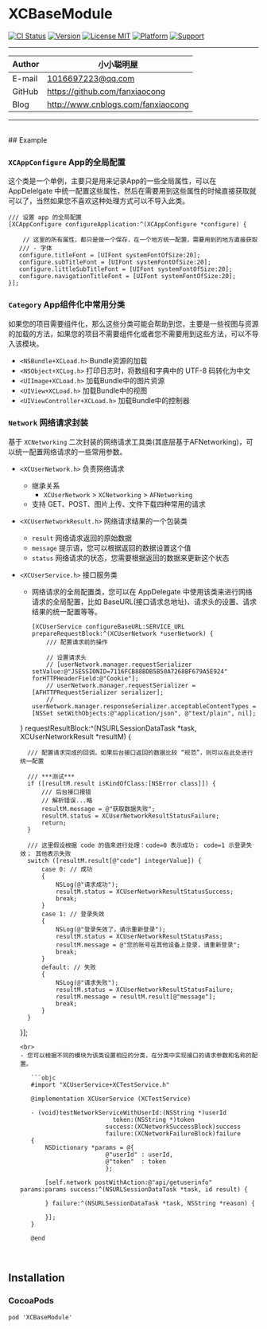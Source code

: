 # XCBaseModule

[![CI Status](http://img.shields.io/travis/fanxiaocong/XCBaseModule.svg?branch=master)](https://travis-ci.org/fanxiaocong/XCBaseModule)
[![Version](https://img.shields.io/cocoapods/v/XCBaseModule.svg?style=flat)](http://cocoapods.org/pods/XCBaseModule)
[![License MIT](https://img.shields.io/badge/license-MIT-green.svg?style=flat)](http://cocoapods.org/pods/XCBaseModule)
[![Platform](https://img.shields.io/badge/platform-iOS-green.svg?style=flat)](http://cocoapods.org/pods/XCBaseModule)
[![Support](https://img.shields.io/badge/support-iOS%209%2B%20-green.svg?style=flat)](https://www.apple.com/nl/ios/)&nbsp;

***
|Author|小小聪明屋|
|---|---|
|E-mail|1016697223@qq.com|
|GitHub|https://github.com/fanxiaocong|
|Blog|http://www.cnblogs.com/fanxiaocong|
***

<br>
## Example

### `XCAppConfigure`&nbsp;App的全局配置
这个类是一个单例，主要只是用来记录App的一些全局属性，可以在 AppDelelgate 中统一配置这些属性，然后在需要用到这些属性的时候直接获取就可以了，当然如果您不喜欢这种处理方式可以不导入此类。

```objc
/// 设置 app 的全局配置
[XCAppConfigure configureApplication:^(XCAppConfigure *configure) {
        
	// 这里的所有属性，都只是做一个保存，在一个地方统一配置，需要用到的地方直接获取
   /// - 字体
   configure.titleFont = [UIFont systemFontOfSize:20];
   configure.subTitleFont = [UIFont systemFontOfSize:20];
   configure.littleSubTitleFont = [UIFont systemFontOfSize:20];
   configure.navigationTitleFont = [UIFont systemFontOfSize:20];
}];
``` 

### `Category`&nbsp;App组件化中常用分类
如果您的项目需要组件化，那么这些分类可能会帮助到您，主要是一些视图与资源的加载的方法，如果您的项目不需要组件化或者您不需要用到这些方法，可以不导入该模块。

- `<NSBundle+XCLoad.h>`&nbsp;Bundle资源的加载
- `<NSObject+XCLog.h>`&nbsp;打印日志时，将数组和字典中的 UTF-8 码转化为中文
- `<UIImage+XCLoad.h>`&nbsp;加载Bundle中的图片资源
- `<UIView+XCLoad.h>`&nbsp;加载Bundle中的视图
- `<UIViewController+XCLoad.h>`&nbsp;加载Bundle中的控制器

### `Network`&nbsp;网络请求封装
基于 `XCNetworking` 二次封装的网络请求工具类(其底层基于AFNetworking)，可以统一配置网络请求的一些常用参数。

- `<XCUserNetwork.h>`&nbsp;负责网络请求
	- 继承关系
		- `XCUserNetwork` > `XCNetworking` > `AFNetworking`
	- 支持 GET、POST、图片上传、文件下载四种常用的请求
- `<XCUserNetworkResult.h>`&nbsp;网络请求结果的一个包装类
	- `result`&nbsp;网络请求返回的原始数据
	- `message`&nbsp;提示语，您可以根据返回的数据设置这个值
	- `status`&nbsp;网络请求的状态，您需要根据返回的数据来更新这个状态
	
- `<XCUserService.h>`&nbsp;接口服务类
	- 网络请求的全局配置类，您可以在 AppDelegate 中使用该类来进行网络请求的全局配置，比如 BaseURL(接口请求总地址)、请求头的设置、请求结果的统一配置等等。
	
 		```objc
		[XCUserService configureBaseURL:SERVICE_URL prepareRequestBlock:^(XCUserNetwork *userNetwork) {
			/// 配置请求前的操作
        
   			// 设置请求头
   			// [userNetwork.manager.requestSerializer setValue:@"JSESSIONID=7116FCB88BDB5B50A7268BF679A5E924" forHTTPHeaderField:@"Cookie"];
			// userNetwork.manager.requestSerializer = [AFHTTPRequestSerializer serializer];
			// userNetwork.manager.responseSerializer.acceptableContentTypes = [NSSet setWithObjects:@"application/json", @"text/plain", nil];
   } requestResultBlock:^(NSURLSessionDataTask *task, XCUserNetworkResult *resultM) {
        
        /// 配置请求完成的回调，如果后台接口返回的数据比较 “规范”，则可以在此处进行统一配置
        
        /// ***测试***
        if ([resultM.result isKindOfClass:[NSError class]]) {
            /// 后台接口报错
            // 解析错误...略
            resultM.message = @"获取数据失败";
            resultM.status = XCUserNetworkResultStatusFailure;
            return;
        }
        
        /// 这里假设根据 code 的值来进行处理：code=0 表示成功； code=1 示登录失效； 其他表示失败
        switch ([resultM.result[@"code"] integerValue]) {
            case 0: // 成功
            {
                NSLog(@"请求成功");
                resultM.status = XCUserNetworkResultStatusSuccess;
                break;
            }
            case 1: // 登录失效
            {
                NSLog(@"登录失效了，请示重新登录");
                resultM.status = XCUserNetworkResultStatusPass;
                resultM.message = @"您的账号在其他设备上登录，请重新登录";
                break;
            }
            default: // 失败
            {
                NSLog(@"请求失败");
                resultM.status = XCUserNetworkResultStatusFailure;
                resultM.message = resultM.result[@"message"];
                break;
            }
        }
    }];
	 ```
	 <br>
	- 您可以根据不同的模块为该类设置相应的分类，在分类中实现接口的请求参数和名称的配置。
	
		```objc
		#import "XCUserService+XCTestService.h"

		@implementation XCUserService (XCTestService)

		- (void)testNetworkServiceWithUserId:(NSString *)userId
                               token:(NSString *)token
                             success:(XCNetworkSuccessBlock)success
                             failure:(XCNetworkFailureBlock)failure
		{
   			NSDictionary *params = @{
                             @"userId" : userId,
                             @"token"  : token
                             };
   
      		[self.network postWithAction:@"api/getuserinfo" params:params success:^(NSURLSessionDataTask *task, id result) {
        
    		} failure:^(NSURLSessionDataTask *task, NSString *reason) {
        
    		}];
		}

		@end	
	``` 
<br>

## Installation

### CocoaPods

```
pod 'XCBaseModule'
```
